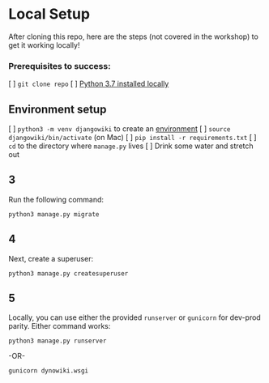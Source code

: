 # Local Setup

After cloning this repo, here are the steps (not covered in the workshop) to get it working locally!

### Prerequisites to success:

[ ] `git clone repo`
[ ] [Python 3.7 installed locally](https://www.python.org/downloads/)

## Environment setup
[ ] `python3 -m venv djangowiki` to create an [environment](https://docs.python.org/3/library/venv.html)
[ ] `source djangowiki/bin/activate` (on Mac)
[ ] `pip install -r requirements.txt`
[ ] `cd` to the directory where `manage.py` lives
[ ] Drink some water and stretch out

## 3
Run the following command:

`python3 manage.py migrate`

## 4
Next, create a superuser:

`python3 manage.py createsuperuser`

## 5
Locally, you can use either the provided `runserver` or `gunicorn` for dev-prod parity. Either command works:

`python3 manage.py runserver`

-OR-

`gunicorn dynowiki.wsgi`

